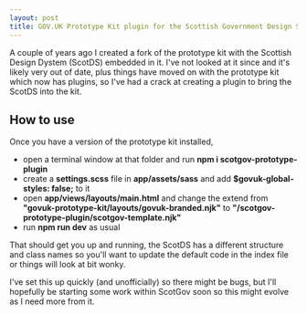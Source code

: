 ```yaml
---
layout: post
title: GOV.UK Prototype Kit plugin for the Scottish Government Design System
---
```


A couple of years ago I created a fork of the prototype kit with the Scottish Design Dystem (ScotDS) embedded in it. I've not looked at it since and it's likely very out of date, plus things have moved on with the prototype kit which now has plugins, so I've had a crack at creating a plugin to bring the ScotDS into the kit.

## How to use

Once you have a version of the prototype kit installed,
- open a terminal window at that folder and run **npm i scotgov-prototype-plugin**
- create a **settings.scss** file in **app/assets/sass** and add **$govuk-global-styles: false;** to it
- open **app/views/layouts/main.html** and change the extend from **"govuk-prototype-kit/layouts/govuk-branded.njk"** to **"/scotgov-prototype-plugin/scotgov-template.njk"**
- run **npm run dev** as usual

That should get you up and running, the ScotDS has a different structure and class names so you'll want to update the default code in the index file or things will look at bit wonky.

I've set this up quickly (and unofficially) so there might be bugs, but I'll hopefully be starting some work within ScotGov soon so this might evolve as I need more from it.
